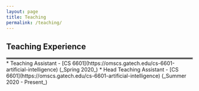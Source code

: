 ```yaml
---
layout: page
title: Teaching
permalink: /teaching/
---
```


## Teaching Experience
<hr style="border:2px solid gray; margin-bottom: 2.0px">
  * Teaching Assistant - [CS 6601](https://omscs.gatech.edu/cs-6601-artificial-intelligence) (_Spring 2020_)
  * Head Teaching Assistant - [CS 6601](https://omscs.gatech.edu/cs-6601-artificial-intelligence) (_Summer 2020 - Present_)
